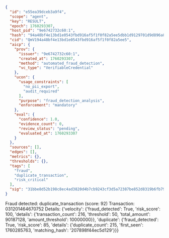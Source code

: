 ```json
{
  "id": "e55ea39dceb3a9f4",
  "scope": "agent",
  "key": "RESULT",
  "epoch": 1760293307,
  "host_pid": "9e6742732c60:1",
  "hash": "94a48bf4e13bd1e0543fbd916af5f1f0f82a5ee5dbb1d9129701d9d896a8b400",
  "cid": "QmV194a48bf4e13bd1e0543fbd916af5f1f0f82a5ee5",
  "aicp": {
    "prov": {
      "issuer": "9e6742732c60:1",
      "created_at": 1760293307,
      "method": "automated_fraud_detection",
      "vc_type": "VerifiableCredential"
    },
    "ucon": {
      "usage_constraints": [
        "no_pii_export",
        "audit_required"
      ],
      "purpose": "fraud_detection_analysis",
      "enforcement": "mandatory"
    },
    "eval": {
      "confidence": 1.0,
      "evidence_count": 0,
      "review_status": "pending",
      "evaluated_at": 1760293307
    }
  },
  "sources": [],
  "edges": [],
  "metrics": {},
  "thresholds": {},
  "tags": [
    "fraud",
    "duplicate_transaction",
    "risk_critical"
  ],
  "sig": "31bbe8d52b198c8ec4ad3820d4b7cb9243cf3d5a72387be852d8319b6fb79105"
}
```

Fraud detected: duplicate_transaction (score: 92)
Transaction: 031201464670752
Details: {'velocity': {'fraud_detected': True, 'risk_score': 100, 'details': {'transaction_count': 216, 'threshold': 50, 'total_amount': 90187128, 'amount_threshold': 10000000}}, 'duplicate': {'fraud_detected': True, 'risk_score': 85, 'details': {'duplicate_count': 215, 'first_seen': 1760285763, 'matching_hash': '207898f44ec5d129'}}}